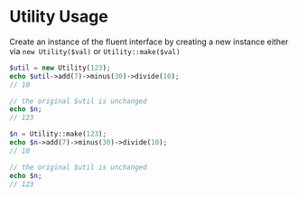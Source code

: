 # Utility Usage

Create an instance of the fluent interface by creating a new instance either via `new Utility($val)` or `Utility::make($val)`

```php
$util = new Utility(123);
echo $util->add(7)->minus(30)->divide(10);
// 10

// the original $util is unchanged
echo $n;
// 123

$n = Utility::make(123);
echo $n->add(7)->minus(30)->divide(10);
// 10

// the original $util is unchanged
echo $n;
// 123
```
